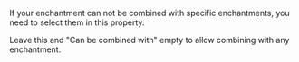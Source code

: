 If your enchantment can not be combined with specific enchantments, 
you need to select them in this property. 

Leave this and "Can be combined with" empty to allow combining with any enchantment.